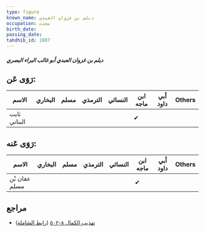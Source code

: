 ```yaml
---
type: figure
known_name: ديلم بن غزوان العبدي
occupation: محدث
birth_date:
passing_date:
tahdhib_id: 1807
---
```

##### ديلم بن غزوان العبدي أبو غالب البراء البصري

## رَوَى عَن:
| الاسم        | البخاري | مسلم | الترمذي | النسائي | ابن ماجه | أبي داود | Others |
| ------------ | ------- | ---- | ------- | ------- | -------- | -------- | ------ |
| ثابت البناني |         |      |         |         | ✔        |          |        |
## رَوَى عَنه:
| الاسم         | البخاري | مسلم | الترمذي | النسائي | ابن ماجه | أبي داود | Others |
| ------------- | ------- | ---- | ------- | ------- | -------- | -------- | ------ |
| عفان بْن مسلم |         |      |         |         | ✔        |          |        |
## مراجع
- [تهذيب الكمال ٨-٥٠٢](obsidian://open?vault=Tahdhib-al-Kamal&file=Figures/١٨٠٧-ديلم%20بن%20غزوان%20العبدي%20أبو%20غالب%20البراء%20البصري) ([رابط الشاملة](https://shamela.ws/book/3722/4213))